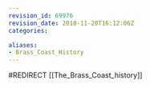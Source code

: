```yaml
---
revision_id: 69976
revision_date: 2018-11-20T16:12:06Z
categories:

aliases:
- Brass_Coast_History
---
```


#REDIRECT [[The_Brass_Coast_history]]